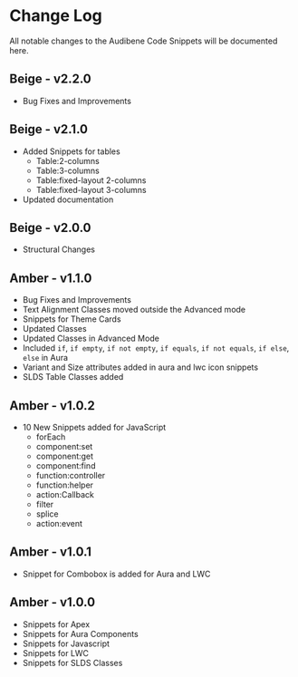 # Change Log
All notable changes to the Audibene Code Snippets will be documented here.

## Beige - v2.2.0
- Bug Fixes and Improvements

## Beige - v2.1.0
- Added Snippets for tables
    - Table:2-columns
    - Table:3-columns
    - Table:fixed-layout 2-columns
    - Table:fixed-layout 3-columns
- Updated documentation

## Beige - v2.0.0
- Structural Changes

## Amber - v1.1.0 
- Bug Fixes and Improvements
- Text Alignment Classes moved outside the Advanced mode
- Snippets for Theme Cards
- Updated Classes
- Updated Classes in Advanced Mode 
- Included `if`, `if empty`, `if not empty`, `if equals`, `if not equals`, `if else`, `else` in Aura
- Variant and Size attributes added in aura and lwc icon snippets
- SLDS Table Classes added

## Amber - v1.0.2 
- 10 New Snippets added for JavaScript
    - forEach
    - component:set
    - component:get
    - component:find
    - function:controller
    - function:helper
    - action:Callback
    - filter
    - splice
    - action:event

## Amber - v1.0.1 
- Snippet for Combobox is added for Aura and LWC 

## Amber - v1.0.0
- Snippets for Apex
- Snippets for Aura Components
- Snippets for Javascript
- Snippets for LWC
- Snippets for SLDS Classes 